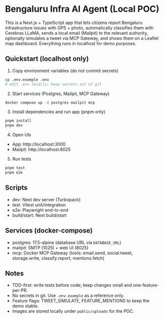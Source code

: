# Bengaluru Infra AI Agent (Local POC)

This is a Next.js + TypeScript app that lets citizens report Bengaluru infrastructure issues with GPS + photo, automatically classifies them with Cerebras LLaMA, sends a local email (Mailpit) to the relevant authority, optionally simulates a tweet via MCP Gateway, and shows them on a Leaflet map dashboard. Everything runs in localhost for demo purposes.

## Quickstart (localhost only)

1) Copy environment variables (do not commit secrets)
```bash
cp .env.example .env
# edit .env locally; keep secrets out of git
```

2) Start services (Postgres, Mailpit, MCP Gateway)
```bash
docker compose up -d postgres mailpit mcp
```

3) Install dependencies and run app (pnpm only)
```bash
pnpm install
pnpm dev
```

4) Open UIs
- App: http://localhost:3000
- Mailpit: http://localhost:8025

5) Run tests
```bash
pnpm test
pnpm e2e
```

## Scripts
- dev: Next dev server (Turbopack)
- test: Vitest unit/integration
- e2e: Playwright end-to-end
- build/start: Next build/start

## Services (docker-compose)
- postgres: 17.5-alpine (database URL via `DATABASE_URL`)
- mailpit: SMTP (1025) + web UI (8025)
- mcp: Docker MCP Gateway (tools: email.send, social.tweet, storage.write, classify.report, mentions.fetch)

## Notes
- TDD-first: write tests before code; keep changes small and one-feature-per-PR.
- No secrets in git. Use `.env.example` as a reference only.
- Feature flags: TWEET_SIMULATE, FEATURE_MENTIONS to keep the demo stable.
- Images are stored locally under `public/uploads` for the POC.
